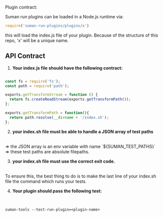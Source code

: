 

Plugin contract:

Suman run plugins can be loaded in a Node.js runtime via:

```javascript
require('suman-run-plugins/plugins/x')
```

this will load the index.js file of your plugin.
Because of the structure of this repo, 'x' will be a unique name.


## API Contract

1. <b>Your index.js file should have the following contract:</b>

```javascript

const fs = require('fs');
const path = require('path');

exports.getTransformStream = function () {
  return fs.createReadStream(exports.getTransformPath());
};

exports.getTransformPath = function(){
  return path.resolve(__dirname + '/index.sh');
};

```

2. <b> your index.sh file must be able to handle a JSON array of test paths</b>
<br>
 => the JSON array is an env variable with name `${SUMAN_TEST_PATHS}`
 => these test paths are absolute filepaths.


3. <b>your index.sh file must use the correct exit code.</b> 
<br>
To ensure this, the best thing to do
is to make the last line of your index.sh file the command which runs your tests.


4. <b>Your plugin should pass the following test:</b>
<br>

```suman-tools --test-run-plugin=<plugin-name>```
